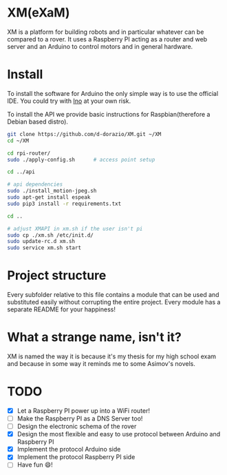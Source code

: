 XM(eXaM)
================
XM is a platform for building robots and in particular whatever can be
compared to a rover. It uses a Raspberry PI acting as a router and web server
and an Arduino to control motors and in general hardware.


Install
========
To install the software for Arduino the only simple way is to use the official
IDE. You could try with [Ino](http://inotool.org/) at your own risk.

To install the API we provide basic instructions for Raspbian(therefore a 
Debian based distro).

```bash
git clone https://github.com/d-dorazio/XM.git ~/XM
cd ~/XM

cd rpi-router/
sudo ./apply-config.sh      # access point setup

cd ../api

# api dependencies
sudo ./install_motion-jpeg.sh
sudo apt-get install espeak
sudo pip3 install -r requirements.txt

cd ..

# adjust XMAPI in xm.sh if the user isn't pi
sudo cp ./xm.sh /etc/init.d/
sudo update-rc.d xm.sh
sudo service xm.sh start

```



Project structure
===================
Every subfolder relative to this file contains a module that can
be used and substituted easily without corrupting the entire project.
Every module has a separate README for your happiness!


What a strange name, isn't it?
===============================
XM is named the way it is because it's my thesis for my high school exam
and because in some way it reminds me to some Asimov's novels.


TODO
=======
- [x] Let a Raspberry PI power up into a WiFi router!
- [ ] Make the Raspberry PI as a DNS Server too!
- [ ] Design the electronic schema of the rover
- [x] Design the most flexible and easy to use protocol between Arduino and Raspberry PI
- [x] Implement the protocol Arduino side
- [x] Implement the protocol Raspberry PI side  
- [ ] Have fun :smile:!

